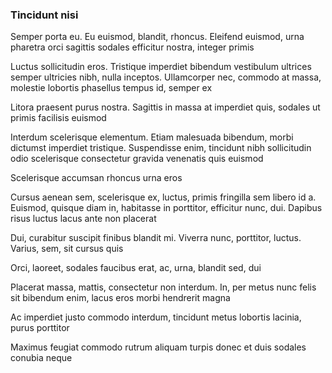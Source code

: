 ### Tincidunt nisi

Semper porta eu. Eu euismod, blandit, rhoncus. Eleifend euismod, urna pharetra orci sagittis sodales efficitur nostra, integer primis

Luctus sollicitudin eros. Tristique imperdiet bibendum vestibulum ultrices semper ultricies nibh, nulla inceptos. Ullamcorper nec, commodo at massa, molestie lobortis phasellus tempus id, semper ex

Litora praesent purus nostra. Sagittis in massa at imperdiet quis, sodales ut primis facilisis euismod

Interdum scelerisque elementum. Etiam malesuada bibendum, morbi dictumst imperdiet tristique. Suspendisse enim, tincidunt nibh sollicitudin odio scelerisque consectetur gravida venenatis quis euismod

Scelerisque accumsan rhoncus urna eros

Cursus aenean sem, scelerisque ex, luctus, primis fringilla sem libero id a. Euismod, quisque diam in, habitasse in porttitor, efficitur nunc, dui. Dapibus risus luctus lacus ante non placerat

Dui, curabitur suscipit finibus blandit mi. Viverra nunc, porttitor, luctus. Varius, sem, sit cursus quis

Orci, laoreet, sodales faucibus erat, ac, urna, blandit sed, dui

Placerat massa, mattis, consectetur non interdum. In, per metus nunc felis sit bibendum enim, lacus eros morbi hendrerit magna

Ac imperdiet justo commodo interdum, tincidunt metus lobortis lacinia, purus porttitor

Maximus feugiat commodo rutrum aliquam turpis donec et duis sodales conubia neque


